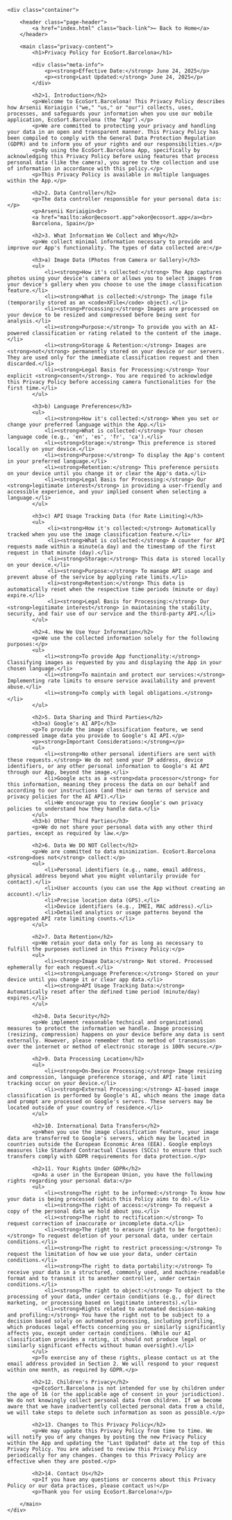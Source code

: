 <!DOCTYPE html>
<html lang="en">
<head>
    <meta charset="UTF-8">
    <meta name="viewport" content="width=device-width, initial-scale=1.0">
    <title>Privacy Policy - EcoSort.Barcelona</title>
    <link rel="stylesheet" href="styles.css">
    <link rel="preconnect" href="https://fonts.googleapis.com">
    <link rel="preconnect" href="https://fonts.gstatic.com" crossorigin>
    <link href="https://fonts.googleapis.com/css2?family=Manrope:wght@400;700;800&display=swap" rel="stylesheet">
</head>
<body>

    <div class="container">
        
        <header class="page-header">
            <a href="index.html" class="back-link">← Back to Home</a>
        </header>

        <main class="privacy-content">
            <h1>Privacy Policy for EcoSort.Barcelona</h1>

            <div class="meta-info">
                <p><strong>Effective Date:</strong> June 24, 2025</p>
                <p><strong>Last Updated:</strong> June 24, 2025</p>
            </div>

            <h2>1. Introduction</h2>
            <p>Welcome to EcoSort.Barcelona! This Privacy Policy describes how Arsenii Koriaigin ("we," "us," or "our") collects, uses, processes, and safeguards your information when you use our mobile application, EcoSort.Barcelona (the "App").</p>
            <p>We are committed to protecting your privacy and handling your data in an open and transparent manner. This Privacy Policy has been compiled to comply with the General Data Protection Regulation (GDPR) and to inform you of your rights and our responsibilities.</p>
            <p>By using the EcoSort.Barcelona App, specifically by acknowledging this Privacy Policy before using features that process personal data (like the camera), you agree to the collection and use of information in accordance with this policy.</p>
            <p>This Privacy Policy is available in multiple languages within the App.</p>

            <h2>2. Data Controller</h2>
            <p>The data controller responsible for your personal data is:</p>
            <p>Arsenii Koriaigin<br>
            <a href="mailto:akor@ecosort.app">akor@ecosort.app</a><br>
            Barcelona, Spain</p>

            <h2>3. What Information We Collect and Why</h2>
            <p>We collect minimal information necessary to provide and improve our App's functionality. The types of data collected are:</p>

            <h3>a) Image Data (Photos from Camera or Gallery)</h3>
            <ul>
                <li><strong>How it's collected:</strong> The App captures photos using your device's camera or allows you to select images from your device's gallery when you choose to use the image classification feature.</li>
                <li><strong>What is collected:</strong> The image file (temporarily stored as an <code>XFile</code> object).</li>
                <li><strong>Processing:</strong> Images are processed on your device to be resized and compressed before being sent for analysis.</li>
                <li><strong>Purpose:</strong> To provide you with an AI-powered classification or rating related to the content of the image.</li>
                <li><strong>Storage & Retention:</strong> Images are <strong>not</strong> permanently stored on your device or our servers. They are used only for the immediate classification request and then discarded.</li>
                <li><strong>Legal Basis for Processing:</strong> Your explicit <strong>consent</strong>. You are required to acknowledge this Privacy Policy before accessing camera functionalities for the first time.</li>
            </ul>

            <h3>b) Language Preferences</h3>
            <ul>
                <li><strong>How it's collected:</strong> When you set or change your preferred language within the App.</li>
                <li><strong>What is collected:</strong> Your chosen language code (e.g., 'en', 'es', 'fr', 'ca').</li>
                <li><strong>Storage:</strong> This preference is stored locally on your device.</li>
                <li><strong>Purpose:</strong> To display the App's content in your preferred language.</li>
                <li><strong>Retention:</strong> This preference persists on your device until you change it or clear the App's data.</li>
                <li><strong>Legal Basis for Processing:</strong> Our <strong>legitimate interest</strong> in providing a user-friendly and accessible experience, and your implied consent when selecting a language.</li>
            </ul>

            <h3>c) API Usage Tracking Data (for Rate Limiting)</h3>
            <ul>
                 <li><strong>How it's collected:</strong> Automatically tracked when you use the image classification feature.</li>
                 <li><strong>What is collected:</strong> A counter for API requests made within a minute(a day) and the timestamp of the first request in that minute (day).</li>
                 <li><strong>Storage:</strong> This data is stored locally on your device.</li>
                 <li><strong>Purpose:</strong> To manage API usage and prevent abuse of the service by applying rate limits.</li>
                 <li><strong>Retention:</strong> This data is automatically reset when the respective time periods (minute or day) expire.</li>
                 <li><strong>Legal Basis for Processing:</strong> Our <strong>legitimate interest</strong> in maintaining the stability, security, and fair use of our service and the third-party API.</li>
            </ul>

            <h2>4. How We Use Your Information</h2>
            <p>We use the collected information solely for the following purposes:</p>
            <ul>
                <li><strong>To provide App functionality:</strong> Classifying images as requested by you and displaying the App in your chosen language.</li>
                <li><strong>To maintain and protect our services:</strong> Implementing rate limits to ensure service availability and prevent abuse.</li>
                <li><strong>To comply with legal obligations.</strong></li>
            </ul>
            
            <h2>5. Data Sharing and Third Parties</h2>
            <h3>a) Google's AI API</h3>
            <p>To provide the image classification feature, we send compressed image data you provide to Google's AI API.</p>
            <p><strong>Important Considerations:</strong></p>
            <ul>
                <li><strong>No other personal identifiers are sent with these requests.</strong> We do not send your IP address, device identifiers, or any other personal information to Google's AI API through our App, beyond the image.</li>
                <li>Google acts as a <strong>data processor</strong> for this information, meaning they process the data on our behalf and according to our instructions (and their own terms of service and privacy policies for the AI API).</li>
                <li>We encourage you to review Google's own privacy policies to understand how they handle data.</li>
            </ul>
            <h3>b) Other Third Parties</h3>
            <p>We do not share your personal data with any other third parties, except as required by law.</p>
            
            <h2>6. Data We DO NOT Collect</h2>
            <p>We are committed to data minimization. EcoSort.Barcelona <strong>does not</strong> collect:</p>
            <ul>
                <li>Personal identifiers (e.g., name, email address, physical address beyond what you might voluntarily provide for contact).</li>
                <li>User accounts (you can use the App without creating an account).</li>
                <li>Precise location data (GPS).</li>
                <li>Device identifiers (e.g., IMEI, MAC address).</li>
                <li>Detailed analytics or usage patterns beyond the aggregated API rate limiting counts.</li>
            </ul>

            <h2>7. Data Retention</h2>
            <p>We retain your data only for as long as necessary to fulfill the purposes outlined in this Privacy Policy:</p>
            <ul>
                <li><strong>Image Data:</strong> Not stored. Processed ephemerally for each request.</li>
                <li><strong>Language Preference:</strong> Stored on your device until you change it or clear app data.</li>
                <li><strong>API Usage Tracking Data:</strong> Automatically reset after the defined time period (minute/day) expires.</li>
            </ul>

            <h2>8. Data Security</h2>
            <p>We implement reasonable technical and organizational measures to protect the information we handle. Image processing (resizing, compression) happens on your device before any data is sent externally. However, please remember that no method of transmission over the internet or method of electronic storage is 100% secure.</p>

            <h2>9. Data Processing Location</h2>
            <ul>
                <li><strong>On-Device Processing:</strong> Image resizing and compression, language preference storage, and API rate limit tracking occur on your device.</li>
                <li><strong>External Processing:</strong> AI-based image classification is performed by Google's AI, which means the image data and prompt are processed on Google's servers. These servers may be located outside of your country of residence.</li>
            </ul>

            <h2>10. International Data Transfers</h2>
            <p>When you use the image classification feature, your image data are transferred to Google's servers, which may be located in countries outside the European Economic Area (EEA). Google employs measures like Standard Contractual Clauses (SCCs) to ensure that such transfers comply with GDPR requirements for data protection.</p>

            <h2>11. Your Rights Under GDPR</h2>
            <p>As a user in the European Union, you have the following rights regarding your personal data:</p>
            <ul>
                <li><strong>The right to be informed:</strong> To know how your data is being processed (which this Policy aims to do).</li>
                <li><strong>The right of access:</strong> To request a copy of the personal data we hold about you.</li>
                <li><strong>The right to rectification:</strong> To request correction of inaccurate or incomplete data.</li>
                <li><strong>The right to erasure (right to be forgotten):</strong> To request deletion of your personal data, under certain conditions.</li>
                <li><strong>The right to restrict processing:</strong> To request the limitation of how we use your data, under certain conditions.</li>
                <li><strong>The right to data portability:</strong> To receive your data in a structured, commonly used, and machine-readable format and to transmit it to another controller, under certain conditions.</li>
                <li><strong>The right to object:</strong> To object to the processing of your data, under certain conditions (e.g., for direct marketing, or processing based on legitimate interests).</li>
                <li><strong>Rights related to automated decision-making and profiling:</strong> You have the right not to be subject to a decision based solely on automated processing, including profiling, which produces legal effects concerning you or similarly significantly affects you, except under certain conditions. (While our AI classification provides a rating, it should not produce legal or similarly significant effects without human oversight).</li>
            </ul>
            <p>To exercise any of these rights, please contact us at the email address provided in Section 2. We will respond to your request within one month, as required by GDPR.</p>
            
            <h2>12. Children's Privacy</h2>
            <p>EcoSort.Barcelona is not intended for use by children under the age of 16 (or the applicable age of consent in your jurisdiction). We do not knowingly collect personal data from children. If we become aware that we have inadvertently collected personal data from a child, we will take steps to delete such information as soon as possible.</p>
            
            <h2>13. Changes to This Privacy Policy</h2>
            <p>We may update this Privacy Policy from time to time. We will notify you of any changes by posting the new Privacy Policy within the App and updating the "Last Updated" date at the top of this Privacy Policy. You are advised to review this Privacy Policy periodically for any changes. Changes to this Privacy Policy are effective when they are posted.</p>
            
            <h2>14. Contact Us</h2>
            <p>If you have any questions or concerns about this Privacy Policy or our data practices, please contact us!</p>
            <p>Thank you for using EcoSort.Barcelona!</p>

        </main>
    </div>

</body>
</html>